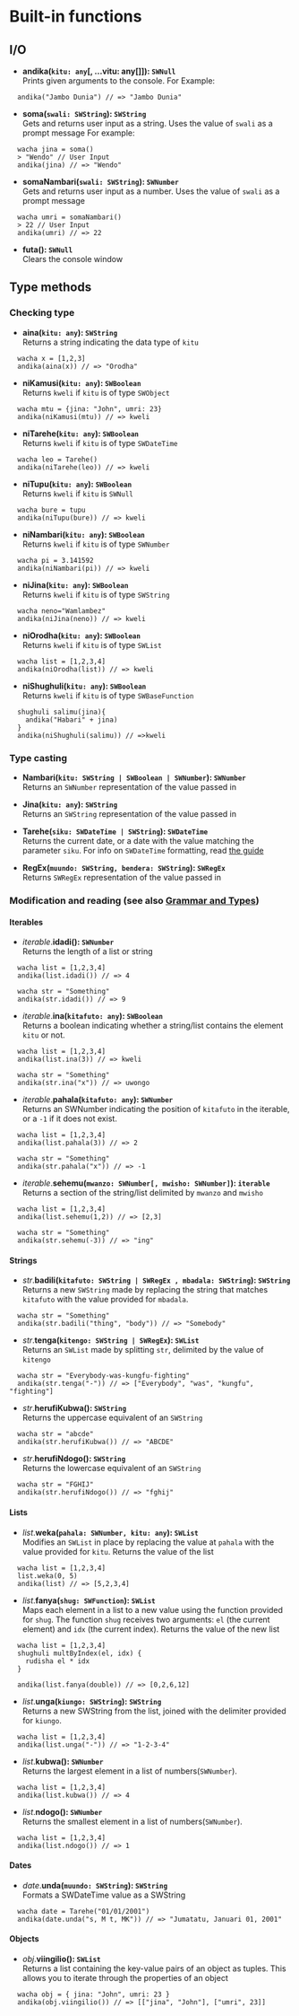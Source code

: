 # Built-in functions

## I/O

- **andika(`kitu: any`[, ...vitu: any[]]): `SWNull`**<br/>
  Prints given arguments to the console.
  For Example:

```
  andika("Jambo Dunia") // => "Jambo Dunia"
```

- **soma(`swali: SWString`): `SWString`**<br/>
  Gets and returns user input as a string. Uses the value of `swali` as a prompt message
  For example:

```
  wacha jina = soma()
  > "Wendo" // User Input
  andika(jina) // => "Wendo"
```

- **somaNambari(`swali: SWString`): `SWNumber`**<br/>
  Gets and returns user input as a number. Uses the value of `swali` as a prompt message

```
  wacha umri = somaNambari()
  > 22 // User Input
  andika(umri) // => 22
```

- **futa(): `SWNull`**<br/>
  Clears the console window

## Type methods

### Checking type

- **aina(`kitu: any`): `SWString`**<br/>
  Returns a string indicating the data type of `kitu`

```
  wacha x = [1,2,3]
  andika(aina(x)) // => "Orodha"
```

- **niKamusi(`kitu: any`): `SWBoolean`**<br/>
  Returns `kweli` if `kitu` is of type `SWObject`

```
  wacha mtu = {jina: "John", umri: 23}
  andika(niKamusi(mtu)) // => kweli
```

- **niTarehe(`kitu: any`): `SWBoolean`**<br/>
  Returns `kweli` if `kitu` is of type `SWDateTime`

```
  wacha leo = Tarehe()
  andika(niTarehe(leo)) // => kweli
```

- **niTupu(`kitu: any`): `SWBoolean`**<br/>
  Returns `kweli` if `kitu` is `SWNull`

```
  wacha bure = tupu
  andika(niTupu(bure)) // => kweli
```

- **niNambari(`kitu: any`): `SWBoolean`**<br/>
  Returns `kweli` if `kitu` is of type `SWNumber`

```
  wacha pi = 3.141592
  andika(niNambari(pi)) // => kweli
```

- **niJina(`kitu: any`): `SWBoolean`**<br/>
  Returns `kweli` if `kitu` is of type `SWString`

```
  wacha neno="Wamlambez"
  andika(niJina(neno)) // => kweli
```

- **niOrodha(`kitu: any`): `SWBoolean`**<br/>
  Returns `kweli` if `kitu` is of type `SWList`

```
  wacha list = [1,2,3,4]
  andika(niOrodha(list)) // => kweli
```

- **niShughuli(`kitu: any`): `SWBoolean`**<br/>
  Returns `kweli` if `kitu` is of type `SWBaseFunction`

```
  shughuli salimu(jina){
    andika("Habari" + jina)
  }
  andika(niShughuli(salimu)) // =>kweli
```

### Type casting

- **Nambari(`kitu: SWString | SWBoolean | SWNumber`): `SWNumber`**<br/>
  Returns an `SWNumber` representation of the value passed in

- **Jina(`kitu: any`): `SWString`**<br/>
  Returns an `SWString` representation of the value passed in

- **Tarehe(`siku: SWDateTime | SWString`): `SWDateTime`**<br/>
  Returns the current date, or a date with the value matching the parameter `siku`.
  For info on `SWDateTime` formatting, read [the guide](../guide/07-numbers-and-dates)

- **RegEx(`muundo: SWString, bendera: SWString`): `SWRegEx`**<br/>
  Returns `SWRegEx` representation of the value passed in

### Modification and reading (see also [Grammar and Types](../guide/02-grammar-and-types.md))

#### Iterables

- _iterable_.**idadi(): `SWNumber`**<br/>
  Returns the length of a list or string

```
  wacha list = [1,2,3,4]
  andika(list.idadi()) // => 4

  wacha str = "Something"
  andika(str.idadi()) // => 9
```

- _iterable_.**ina(`kitafuto: any`): `SWBoolean`**<br/>
  Returns a boolean indicating whether a string/list contains the element `kitu` or not.

```
  wacha list = [1,2,3,4]
  andika(list.ina(3)) // => kweli

  wacha str = "Something"
  andika(str.ina("x")) // => uwongo
```

- _iterable_.**pahala(`kitafuto: any`): `SWNumber`**<br/>
  Returns an SWNumber indicating the position of `kitafuto` in the iterable, or a `-1` if it does not exist.

```
  wacha list = [1,2,3,4]
  andika(list.pahala(3)) // => 2

  wacha str = "Something"
  andika(str.pahala("x")) // => -1
```

- _iterable_.**sehemu(`mwanzo: SWNumber[, mwisho: SWNumber]`): `iterable`**<br/>
  Returns a section of the string/list delimited by `mwanzo` and `mwisho`

```
  wacha list = [1,2,3,4]
  andika(list.sehemu(1,2)) // => [2,3]

  wacha str = "Something"
  andika(str.sehemu(-3)) // => "ing"
```

#### Strings

- _str_.**badili(`kitafuto: SWString | SWRegEx , mbadala: SWString`): `SWString`**<br/>
  Returns a new `SWString` made by replacing the string that matches `kitafuto` with the value provided for `mbadala`.

```
  wacha str = "Something"
  andika(str.badili("thing", "body")) // => "Somebody"
```

- _str_.**tenga(`kitengo: SWString | SWRegEx`): `SWList`**<br/>
  Returns an `SWList` made by splitting `str`, delimited by the value of `kitengo`

```
  wacha str = "Everybody-was-kungfu-fighting"
  andika(str.tenga("-")) // => ["Everybody", "was", "kungfu", "fighting"]
```

- _str_.**herufiKubwa(): `SWString`**<br/>
  Returns the uppercase equivalent of an `SWString`

```
  wacha str = "abcde"
  andika(str.herufiKubwa()) // => "ABCDE"
```

- _str_.**herufiNdogo(): `SWString`**<br/>
  Returns the lowercase equivalent of an `SWString`

```
  wacha str = "FGHIJ"
  andika(str.herufiNdogo()) // => "fghij"
```

#### Lists

- _list_.**weka(`pahala: SWNumber, kitu: any`): `SWList`**<br/>
  Modifies an `SWList` in place by replacing the value at `pahala` with the value provided for `kitu`. Returns the value of the list

```
  wacha list = [1,2,3,4]
  list.weka(0, 5)
  andika(list) // => [5,2,3,4]
```

- _list_.**fanya(`shug: SWFunction`): `SWList`**<br/>
  Maps each element in a list to a new value using the function provided for `shug`. The function `shug` receives two arguments: `el` (the current element) and `idx` (the current index). Returns the value of the new list

```
  wacha list = [1,2,3,4]
  shughuli multByIndex(el, idx) {
    rudisha el * idx
  }

  andika(list.fanya(double)) // => [0,2,6,12]
```

- _list_.**unga(`kiungo: SWString`): `SWString`**<br/>
  Returns a new SWString from the list, joined with the delimiter provided for `kiungo`.

```
  wacha list = [1,2,3,4]
  andika(list.unga("-")) // => "1-2-3-4"
```

- _list_.**kubwa(): `SWNumber`**<br/>
  Returns the largest element in a list of numbers(`SWNumber`).

```
  wacha list = [1,2,3,4]
  andika(list.kubwa()) // => 4
```

- _list_.**ndogo(): `SWNumber`**<br/>
  Returns the smallest element in a list of numbers(`SWNumber`).

```
  wacha list = [1,2,3,4]
  andika(list.ndogo()) // => 1
```

#### Dates

- _date_.**unda(`muundo: SWString`): `SWString`**<br/>
  Formats a SWDateTime value as a SWString

```
  wacha date = Tarehe("01/01/2001")
  andika(date.unda("s, M t, MK")) // => "Jumatatu, Januari 01, 2001"
```

#### Objects

- _obj_.**viingilio(): `SWList`**<br/>
  Returns a list containing the key-value pairs of an object as tuples. This allows you to iterate through the properties of an object

```
  wacha obj = { jina: "John", umri: 23 }
  andika(obj.viingilio()) // => [["jina", "John"], ["umri", 23]]
```
